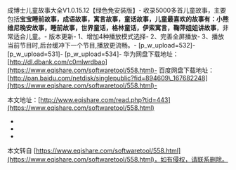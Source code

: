  成博士儿童故事大全V1.0.15.12【绿色免安装版】-
 收录5000多首儿童故事，主要包括**宝宝睡前故事，成语故事，寓言故事，童话故事，儿童最喜欢的故事有：小熊维尼晚安故事，睡前故事，世界童话，格林童话，伊索寓言，鞠萍姐姐讲故事**，非常适合儿童。-
 版本更新-
1、增加4种播放模式选择-
2、完善全屏播放-
3、播放当前节目时,后台缓冲下一个节目,播放更流畅。-
\[p\_w\_upload=532\]-
\[p\_w\_upload=531\]-
\[p\_w\_upload=534\]-
华为网盘下载地址：[http://dl.dbank.com/c0mlwrdbao](https://www.eqishare.com/softwaretool/558.html)-
百度网盘下载地址：[http://pan.baidu.com/netdisk/singlepublic?fid=894609\_167682248](https://www.eqishare.com/softwaretool/558.html)-

本文地址：[http://www.eqishare.com/read.php?tid=443](https://www.eqishare.com/softwaretool/558.html)

-
-

-

本文转自 [https://www.eqishare.com/softwaretool/558.html](https://www.eqishare.com/softwaretool/558.html)，如有侵权，请联系删除。